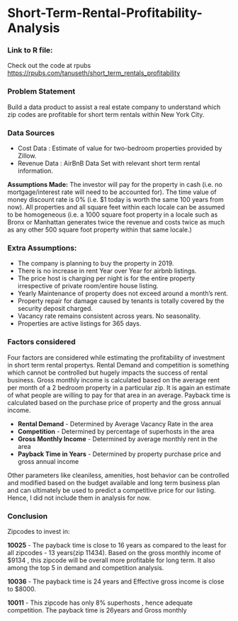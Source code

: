 # Short-Term-Rental-Profitability-Analysis
 
### Link to R file: 
Check out the code at rpubs
https://rpubs.com/tanuseth/short_term_rentals_profitability
 
### Problem Statement
Build a data product to assist a real estate company to understand which zip codes are profitable for short term rentals within New York City.

### Data Sources

* Cost Data : Estimate of value for two-bedroom properties provided by Zillow.
* Revenue Data : AirBnB Data Set with relevant short term rental information.

**Assumptions Made:**
The investor will pay for the property in cash (i.e. no mortgage/interest rate will need to be accounted for).
The time value of money discount rate is 0% (i.e. $1 today is worth the same 100 years from now).
All properties and all square feet within each locale can be assumed to be homogeneous (i.e. a 1000 square foot property in a locale such as Bronx or Manhattan generates twice the revenue and costs twice as much as any other 500 square foot property within that same locale.)

### Extra Assumptions:

* The company is planning to buy the property in 2019.
* There is no increase in rent Year over Year for airbnb listings.
* The price host is charging per night is for the entire property irrespective of private room/entire house listing.
* Yearly Maintenance of property does not exceed around a month’s rent.
* Property repair for damage caused by tenants is totally covered by the security deposit charged.
* Vacancy rate remains consistent across years. No seasonality.
* Properties are active listings for 365 days.

### Factors considered

Four factors are considered while estimating the profitability of investment in short term rental propertys. Rental Demand and competition is something which cannot be controlled but hugely impacts the success of rental business. Gross monthly income is calculated based on the average rent per month of a 2 bedroom property in a particular zip. It is again an estimate of what people are willing to pay for that area in an average. Payback time is calculated based on the purchase price of property and the gross annual income.

* **Rental Demand** - Determined by Average Vacancy Rate in the area
* **Competition** - Determined by percentage of superhosts in the area
* **Gross Monthly Income** - Determined by average monthly rent in the area
* **Payback Time in Years** - Determined by property purchase price and gross annual income

Other parameters like cleaniless, amenities, host behavior can be controlled and modified based on the budget available and long term business plan and can ultimately be used to predict a competitive price for our listing. Hence, I did not include them in analysis for now.

### Conclusion
Zipcodes to invest in:

**10025** - The payback time is close to 16 years as compared to the least for all zipcodes - 13 years(zip 11434). Based on the gross monthly income of $9134 , this zipcode will be overall more profitable for long term. It also among the top 5 in demand and competition analysis.

**10036** - The payback time is 24 years and Effective gross income is close to $8000.

**10011** - This zipcode has only 8% superhosts , hence adequate competition. The payback time is 26years and Gross monthly
